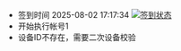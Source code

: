 - 签到时间 2025-08-02 17:17:34 [![签到状态](https://github.com/zdu2022/189cloud/actions/workflows/main.yml/badge.svg?branch=main)](https://github.com/zdu2022/189cloud/actions/workflows/main.yml)
- 开始执行帐号1
- 设备ID不存在，需要二次设备校验
